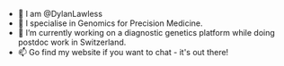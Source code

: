 - 👋 I am @DylanLawless
- 👀 I specialise in Genomics for Precision Medicine.
- 🌱 I’m currently working on a diagnostic genetics platform while doing postdoc work in Switzerland.
- 📫 Go find my website if you want to chat - it's out there!

<!---
- 💞️ I’m looking to collaborate on ...
DylanLawless/DylanLawless is a ✨ special ✨ repository because its `README.md` (this file) appears on your GitHub profile.
You can click the Preview link to take a look at your changes.
--->
